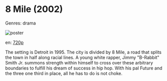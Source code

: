 # 8 Mile (2002)

Genres: drama

![poster](http://image.tmdb.org/t/p/w500/dXzTrKwpbLpCqn8O70FUUhNbYQT.jpg)

en:
  [720p](magnet:?xt=urn:btih:73C39961B916A66B0C5E24DD19F107BE7E73B880&tr=udp://glotorrents.pw:6969/announce&tr=udp://tracker.opentrackr.org:1337/announce&tr=udp://torrent.gresille.org:80/announce&tr=udp://tracker.openbittorrent.com:80&tr=udp://tracker.coppersurfer.tk:6969&tr=udp://tracker.leechers-paradise.org:6969&tr=udp://p4p.arenabg.ch:1337&tr=udp://tracker.internetwarriors.net:1337)
  


The setting is Detroit in 1995. The city is divided by 8 Mile, a road that splits the town in half along racial lines. A young white rapper, Jimmy "B-Rabbit" Smith Jr. summons strength within himself to cross over these arbitrary boundaries to fulfill his dream of success in hip hop. With his pal Future and the three one third in place, all he has to do is not choke.